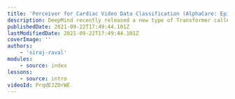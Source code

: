 ```yaml
---
title: 'Perceiver for Cardiac Video Data Classification (AlphaCare: Episode 2)'
description: DeepMind recently released a new type of Transformer called the Perceiver IO, which was able to achieve state of the art accuracy across multiple data types (text, images, point clouds, and more). In this episode of the AlphaCare series, I'll explain how Perceiver works, and how we used it to improve accuracy scores for Cardiac video data. The EchoNet dataset was recently made public by Stanford University, and it contains 10K privatized heart videos from patients. We'll also discuss why Transformer networks work so well, and how by using 2 key features (Cross attention & positional embeddings), the Perceiver improved on all variants of Transformers. Get hype!
publishedDate: 2021-09-22T17:49:44.101Z
lastModifiedDate: 2021-09-22T17:49:44.101Z
coverImage: ''
authors:
    - 'siraj-raval'
modules:
    - source: index
lessons:
    - source: intro
videoId: PrqdEJZOrWE
---
```

